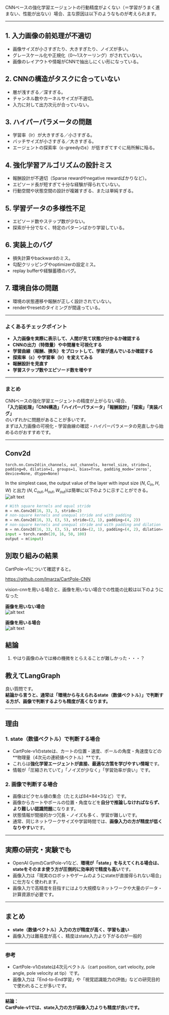 CNNベースの強化学習エージェントの行動精度がよくない（＝学習がうまく進まない、性能が出ない）場合、主な原因は以下のようなものが考えられます。

---

## 1. **入力画像の前処理が不適切**
- 画像サイズが小さすぎたり、大きすぎたり、ノイズが多い。
- グレースケール化や正規化（0〜1スケーリング）がされていない。
- 画像のレイアウトや情報がCNNで抽出しにくい形になっている。

## 2. **CNNの構造がタスクに合っていない**
- 層が浅すぎる／深すぎる。
- チャンネル数やカーネルサイズが不適切。
- 入力に対して出力次元が合っていない。

## 3. **ハイパーパラメータの問題**
- 学習率（lr）が大きすぎる／小さすぎる。
- バッチサイズが小さすぎる／大きすぎる。
- エージェントの探索率（ε-greedyのε）が低すぎてすぐに局所解に陥る。

## 4. **強化学習アルゴリズムの設計ミス**
- 報酬設計が不適切（Sparse rewardやnegative rewardばかりなど）。
- エピソード長が短すぎて十分な経験が得られていない。
- 行動空間や状態空間の設計が複雑すぎる、または単純すぎる。

## 5. **学習データの多様性不足**
- エピソード数やステップ数が少ない。
- 探索が十分でなく、特定のパターンばかり学習している。

## 6. **実装上のバグ**
- 損失計算やbackwardのミス。
- 勾配クリッピングやoptimizerの設定ミス。
- replay bufferや経験蓄積のバグ。

## 7. **環境自体の問題**
- 環境の状態遷移や報酬が正しく設計されていない。
- renderやresetのタイミングが間違っている。

---

### よくあるチェックポイント

- **入力画像を実際に表示して、人間が見て状態が分かるか確認する**
- **CNNの出力（特徴量）や中間層を可視化する**
- **学習曲線（報酬、損失）をプロットして、学習が進んでいるか確認する**
- **探索率（ε）や学習率（lr）を変えてみる**
- **報酬設計を見直す**
- **学習ステップ数やエピソード数を増やす**

---

### まとめ

CNNベースの強化学習エージェントの精度が上がらない場合、  
**「入力前処理」「CNN構造」「ハイパーパラメータ」「報酬設計」「探索」「実装バグ」**  
のいずれかに問題があることが多いです。  
まずは入力画像の可視化・学習曲線の確認・ハイパーパラメータの見直しから始めるのがおすすめです。

---
## Conv2d
```
torch.nn.Conv2d(in_channels, out_channels, kernel_size, stride=1, padding=0, dilation=1, groups=1, bias=True, padding_mode='zeros', device=None, dtype=None)
```

In the simplest case, the output value of the layer with input size $(N, C_{in}, H, W)$ と出力 $(N, C_{out}, H_{out}, W_{out})$は簡単に以下のように示すことができる。
![alt text](image.png)

```python
# With square kernels and equal stride
m = nn.Conv2d(16, 33, 3, stride=2)
# non-square kernels and unequal stride and with padding
m = nn.Conv2d(16, 33, (3, 5), stride=(2, 1), padding=(4, 2))
# non-square kernels and unequal stride and with padding and dilation
m = nn.Conv2d(16, 33, (3, 5), stride=(2, 1), padding=(4, 2), dilation=(3, 1))
input = torch.randn(20, 16, 50, 100)
output = m(input)
```


## 別取り組みの結果

CartPole-v1について確認すると。


https://github.com/lmarza/CartPole-CNN

vision-cnnを用いる場合と、画像を用いない場合での性能の比較は以下のようになった

__画像を用いない場合__  
![alt text](image-1.png)


__画像を用いる場合__  
![alt text](image-2.png)

## 結論
1. やはり画像のみでは棒の機微をとらえることが難しかった・・・？


## 教えてLangGraph

良い質問です。  
**結論から言うと、通常は「環境から与えられるstate（数値ベクトル）」で判断する方が、画像で判断するよりも精度が高くなります。**

---

## 理由

### 1. state（数値ベクトル）で判断する場合
- CartPole-v1のstateは、カートの位置・速度、ポールの角度・角速度などの**物理量（4次元の連続値ベクトル）**です。
- これらは**強化学習エージェントが直接、最適な方策を学びやすい情報**です。
- 情報が「圧縮されていて」「ノイズが少なく」「学習効率が良い」です。

### 2. 画像で判断する場合
- 画像はピクセル値の集合（たとえば84×84×3など）です。
- 画像からカートやポールの位置・角度などを**自分で推論しなければならず、より難しい認識問題**になります。
- 状態情報が間接的かつ冗長・ノイズも多く、学習が難しいです。
- 通常、同じネットワークサイズや学習時間では、**画像入力の方が精度が低くなりやすい**です。

---

## 実際の研究・実験でも

- OpenAI GymのCartPole-v1など、**環境が「state」を与えてくれる場合は、stateをそのまま使う方が圧倒的に効率的で精度も高い**です。
- 画像入力は「現実のロボットやゲームのようにstateが直接得られない場合」に仕方なく使われます。
- 画像入力で高精度を目指すにはより大規模なネットワークや大量のデータ・計算資源が必要です。

---

## まとめ

- **state（数値ベクトル）入力の方が精度が高く、学習も速い**  
- 画像入力は難易度が高く、精度はstate入力より下がるのが一般的

---

### 参考
- CartPole-v1のstateは4次元ベクトル（cart position, cart velocity, pole angle, pole velocity at tip）です。
- 画像入力は「End-to-End学習」や「視覚認識能力の評価」などの研究目的で使われることが多いです。

---

**結論：  
CartPole-v1では、state入力の方が画像入力よりも精度が良いです。**


